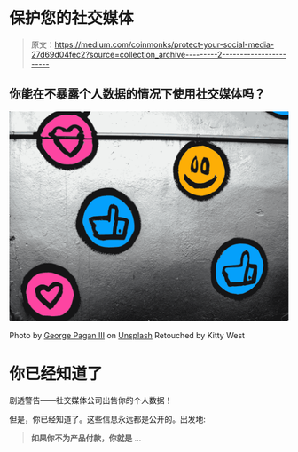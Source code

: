 # 保护您的社交媒体

> 原文：<https://medium.com/coinmonks/protect-your-social-media-27d69d04fec2?source=collection_archive---------2----------------------->

## 你能在不暴露个人数据的情况下使用社交媒体吗？

![](img/c4251865189a22b7085b2a862f43d7e9.png)

Photo by [George Pagan III](https://unsplash.com/@gpthree?utm_source=medium&utm_medium=referral) on [Unsplash](https://unsplash.com?utm_source=medium&utm_medium=referral) Retouched by Kitty West

# 你已经知道了

剧透警告——社交媒体公司出售你的个人数据！

但是，你已经知道了。这些信息永远都是公开的。出发地:

> **如果你不为产品付款，你就是** …